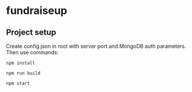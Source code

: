 # fundraiseup

## Project setup
Create config.json in root with server port and MongoDB auth parameters.
Then use commands:
```
npm install

npm run build

npm start
```
